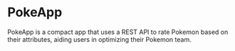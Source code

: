 # PokeApp
PokeApp is a compact app that uses a REST API to rate Pokemon based on their attributes, aiding users in optimizing their Pokemon team.
